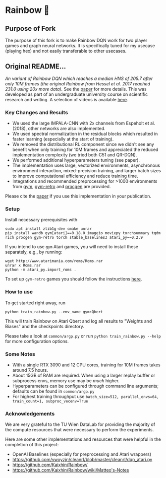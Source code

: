 # Rainbow 🌈

## Purpose of Fork
The purpose of this fork is to make Rainbow DQN work for two player games and graph neural networks. It is specifically tuned for my usecase (playing hex) and not easily transferable to other usecases.

## Original README...


*An variant of Rainbow DQN which reaches a median HNS of 205.7 after only 10M frames (the original Rainbow from Hessel et al. 2017 reached 231.0 using 20x more data).* See the [paper](https://arxiv.org/abs/2111.10247) for more details. This was developed as part of an undergraduate university course on scientific research and writing. A selection of videos is available [here](https://drive.google.com/drive/folders/1bNRyHcDYxSbww1aGskhqoMA2OurJXtOU).

### Key Changes and Results
- We used the large IMPALA-CNN with 2x channels from Espeholt et al. (2018), other networks are also implemented.
- We used spectral normalization in the residual blocks which resulted in faster learning (especially at the start of training).
- We removed the distributional RL component since we didn't see any benefit when only training for 10M frames and appreciated the reduced implementation complexity (we tried both C51 and QR-DQN).
- We performed additional hyperparameters tuning (see paper).
- The implementation uses large, vectorized environments, asynchronous environment interaction, mixed-precision training, and larger batch sizes to improve computational efficiency and reduce training time.
- Integrations and recommended preprocessing for >1000 environments from [gym](https://github.com/openai/gym), [gym-retro](https://github.com/openai/retro) and [procgen](https://github.com/openai/procgen) are provided.

Please cite the [paper](https://arxiv.org/abs/2111.10247) if you use this implementation in your publication.

### Setup

Install necessary prerequisites with

```
sudo apt install zlib1g-dev cmake unrar
pip install wandb gym[atari]==0.18.0 imageio moviepy torchsummary tqdm rich procgen gym-retro torch stable_baselines3 atari_py==0.2.9
```

If you intend to use `gym` Atari games, you will need to install these separately, e.g., by running:

```
wget http://www.atarimania.com/roms/Roms.rar 
unrar x Roms.rar
python -m atari_py.import_roms .
```

To set up `gym-retro` games you should follow the instructions [here](https://retro.readthedocs.io/en/latest/getting_started.html#importing-roms).

### How to use

To get started right away, run

```
python train_rainbow.py --env_name gym:Qbert
```

This will train Rainbow on Atari Qbert and log all results to "Weights and Biases" and the checkpoints directory.

Please take a look at `common/argp.py` or run `python train_rainbow.py --help` for more configuration options.

### Some Notes
- With a single RTX 3090 and 12 CPU cores, training for 10M frames takes around 7.5 hours.
- About 15GB of RAM are required. When using a larger replay buffer or subprocess envs, memory use may be *much* higher.
- Hyperparameters can be configured through command line arguments; defaults can be found in `common/argp.py`
- For highest training throughput use `batch_size=512, parallel_envs=64, train_count=1, subproc_vecenv=True`

### Acknowledgements

We are very grateful to the TU Wien DataLab for providing the majority of the compute resources that were necessary to perform the experiments.

Here are some other implementations and resources that were helpful in the completion of this project:
- OpenAI Baselines (especially for preprocessing and Atari wrappers)
- https://github.com/vwxyzjn/cleanrl/blob/master/cleanrl/dqn_atari.py
- https://github.com/Kaixhin/Rainbow/
- https://github.com/Kaixhin/Rainbow/wiki/Matteo's-Notes
